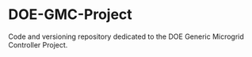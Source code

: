 # DOE-GMC-Project
Code and versioning repository dedicated to the DOE Generic Microgrid Controller Project.
